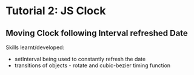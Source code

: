 ![]()

# Tutorial 2: JS Clock

## Moving Clock following Interval refreshed Date

Skills learnt/developed:
- setInterval being used to constantly refresh the date
- transitions of objects - rotate and cubic-bezier timing function
